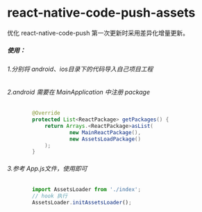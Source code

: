 # react-native-code-push-assets
优化 react-native-code-push 第一次更新时采用差异化增量更新。
##### 使用：
###### 1.分别将 android、ios目录下的代码导入自己项目工程
###### 2.android 需要在 MainApplication 中注册 package
```java
        @Override
        protected List<ReactPackage> getPackages() {
            return Arrays.<ReactPackage>asList(
                    new MainReactPackage(),
                    new AssetsLoadPackage()
            );
        }
```
###### 3.参考 App.js文件，使用即可
```javascript
        import AssetsLoader from './index';
        // hook 执行
        AssetsLoader.initAssetsLoader();
```
